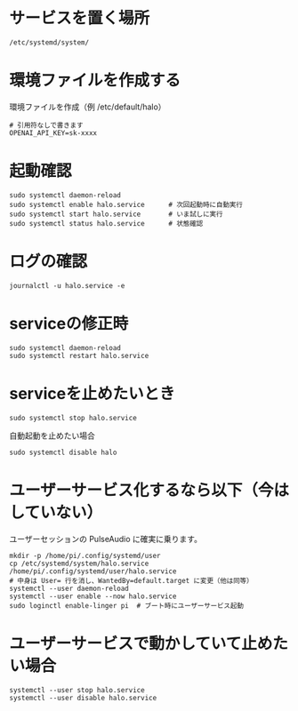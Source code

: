 # サービスを置く場所
```
/etc/systemd/system/
```

# 環境ファイルを作成する
環境ファイルを作成（例 /etc/default/halo）
```
# 引用符なしで書きます
OPENAI_API_KEY=sk-xxxx
```


# 起動確認
```
sudo systemctl daemon-reload
sudo systemctl enable halo.service      # 次回起動時に自動実行
sudo systemctl start halo.service       # いま試しに実行
sudo systemctl status halo.service      # 状態確認
```

# ログの確認
```
journalctl -u halo.service -e
```

# serviceの修正時
```
sudo systemctl daemon-reload
sudo systemctl restart halo.service
```

# serviceを止めたいとき
```
sudo systemctl stop halo.service
```
自動起動を止めたい場合
```
sudo systemctl disable halo
```


# ユーザーサービス化するなら以下（今はしていない）
ユーザーセッションの PulseAudio に確実に乗ります。
```
mkdir -p /home/pi/.config/systemd/user
cp /etc/systemd/system/halo.service /home/pi/.config/systemd/user/halo.service
# 中身は User= 行を消し、WantedBy=default.target に変更（他は同等）
systemctl --user daemon-reload
systemctl --user enable --now halo.service
sudo loginctl enable-linger pi  # ブート時にユーザーサービス起動
```

# ユーザーサービスで動かしていて止めたい場合
```
systemctl --user stop halo.service
systemctl --user disable halo.service
```